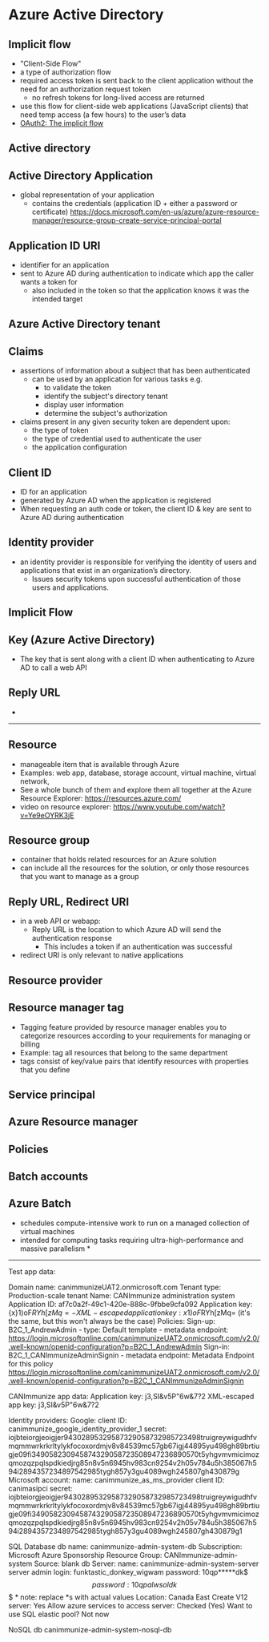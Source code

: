 Azure Active Directory
======================
## Implicit flow
*   "Client-Side Flow"
*   a type of authorization flow
*   required access token is sent back to the client application without the need for an authorization request token
    *   no refresh tokens for long-lived access are returned
*   use this flow for client-side web applications (JavaScript clients) that need temp access (a few hours) to the user’s data
*   [OAuth2: The implicit flow](https://labs.hybris.com/2012/06/05/oauth2-the-implicit-flow-aka-as-the-client-side-flow/)

## Active directory

## Active Directory Application
*   global representation of your application
    *   contains the credentials (application ID + either a password or certificate)
        https://docs.microsoft.com/en-us/azure/azure-resource-manager/resource-group-create-service-principal-portal

## Application ID URI
*   identifier for an application
*   sent to Azure AD during authentication to indicate which app the caller wants a token for
    *   also included in the token so that the application knows it was the intended target

## Azure Active Directory tenant

## Claims
*   assertions of information about a subject that has been authenticated
    *   can be used by an application for various tasks e.g.
        *   to validate the token
        *   identify the subject's directory tenant
        *   display user information
        *   determine the subject's authorization
*   claims present in any given security token are dependent upon:
    *   the type of token
    *   the type of credential used to authenticate the user
    *   the application configuration

## Client ID
*   ID for an application
*   generated by Azure AD when the application is registered
*   When requesting an auth code or token, the client ID & key are sent to Azure AD during authentication

## Identity provider
*   an identity provider is responsible for verifying the identity of users and applications that exist in an organization’s directory.
    *   Issues security tokens upon successful authentication of those users and applications.

## Implicit Flow


## Key (Azure Active Directory)
*   The key that is sent along with a client ID when authenticating to Azure AD to call a web API

## Reply URL
*   

----------------------------------------------------------------------------------------------------
## Resource
*   manageable item that is available through Azure
*   Examples: web app, database, storage account, virtual machine, virtual network,
*   See a whole bunch of them and explore them all together at the Azure Resource Explorer:
    https://resources.azure.com/
*   video on resource explorer: https://www.youtube.com/watch?v=Ye9eOYRK3jE

## Resource group
*   container that holds related resources for an Azure solution
*   can include all the resources for the solution, or only those resources that you
    want to manage as a group

## Reply URL, Redirect URI
*   in a web API or webapp:
    *   Reply URL is the location to which Azure AD will send the authentication response
        *   This includes a token if an authentication was successful
*   redirect URI is only relevant to native applications


## Resource provider

## Resource manager tag
*   Tagging feature provided by resource manager enables you to categorize resources according to
    your requirements for managing or billing
*   Example: tag all resources that belong to the same department
*   tags consist of key/value pairs that identify resources with properties that you define

## Service principal

## Azure Resource manager

## Policies

## Batch accounts

## Azure Batch
*   schedules compute-intensive work to run on a managed collection of virtual machines
*   intended for computing tasks requiring ultra-high-performance and massive parallelism
    *   

---------------------------------------------------------------------------------------------------
Test app data:

Domain name: canimmunizeUAT2.onmicrosoft.com
Tenant type: Production-scale tenant
Name: CANImmunize administration system
Application ID: af7c0a2f-49c1-420e-888c-9fbbe9cfa092
Application key: {x}1)oF$RYh[zMq=
    - XML-escaped application key: {x}1)oF$RYh[zMq=
      (it's the same, but this won't always be the case)
Policies:
    Sign-up:
        B2C_1_AndrewAdmin
            - type:
                Default template
            - metadata endpoint:
                https://login.microsoftonline.com/canimmunizeUAT2.onmicrosoft.com/v2.0/.well-known/openid-configuration?p=B2C_1_AndrewAdmin
    Sign-in:
        B2C_1_CANImmunizeAdminSignin
            - metadata endpoint:
                Metadata Endpoint for this policy
                https://login.microsoftonline.com/canimmunizeUAT2.onmicrosoft.com/v2.0/.well-known/openid-configuration?p=B2C_1_CANImmunizeAdminSignin


CANImmunize app data:
    Application key:        j3,SI&v5P"6w&7?2
    XML-escaped app key:    j3,SI&amp;v5P&quot;6w&amp;7?2

Identity providers:
    Google:
        client ID:
            canimmunize_google_identity_provider_1
        secret: 
            iojbteiorgjeoigjer94302895329587329058732985723498truigreywigudhfvmqmmwrkrkrltylykfocoxordmjv8v84539mc57gb67igj44895yu498gh89brtiugje09fi349058230945874329058723508947236890570t5yhgvmvmicimozqmozqzpqlspdkiedjrg85n8v5n6945hv983cn9254v2h05v784u5h385067h594i2894357234897542985tygh857y3gu4089wgh245807gh430879g
    Microsoft account:
        name:
            canimmunize_as_ms_provider
        client ID:
            canimasipci
        secret:
            iojbteiorgjeoigjer94302895329587329058732985723498truigreywigudhfvmqmmwrkrkrltylykfocoxordmjv8v84539mc57gb67igj44895yu498gh89brtiugje09fi349058230945874329058723508947236890570t5yhgvmvmicimozqmozqzpqlspdkiedjrg85n8v5n6945hv983cn9254v2h05v784u5h385067h594i2894357234897542985tygh857y3gu4089wgh245807gh430879g1

SQL Database
    db name: canimmunize-admin-system-db
    Subscription: Microsoft Azure Sponsorship
    Resource Group: CANImmunize-admin-system
    Source: blank db
    Server:
        name: canimmunize-admin-system-server
        server admin login: funktastic_donkey_wigwam
        password: 10qp*****dk$$$
        password: 10qpalwsoldk$$$
            *   note: replace *s with actual values
        Location: Canada East
        Create V12 server: Yes
        Allow azure services to access server: Checked (Yes)
    Want to use SQL elastic pool?   Not now

NoSQL db
    canimmunize-admin-system-nosql-db
    
